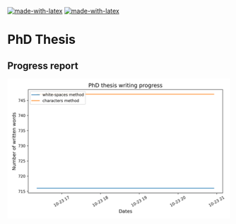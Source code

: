 [![made-with-latex](https://img.shields.io/badge/Made%20with-LaTeX-008080?style=for-the-badge&logo=latex&logoColor=white)](https://www.latex-project.org/)
[![made-with-latex](https://img.shields.io/badge/Developed%20in-Overleaf-47a141?style=for-the-badge&logo=overleaf&logoColor=white)](https://it.overleaf.com/)

# PhD Thesis

## Progress report

<div align="center">
  <img src="https://raw.githubusercontent.com/mbarbetti/phd-thesis-public/main/.github/images/word-progress-report.png" width="800"/>
</div>
